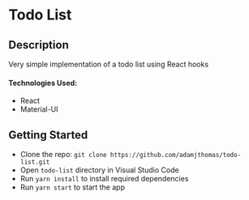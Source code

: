 # Todo List

## Description
Very simple implementation of a todo list using React hooks

#### Technologies Used:
- React
- Material-UI

## Getting Started
- Clone the repo: `git clone https://github.com/adamjthomas/todo-list.git`
- Open `todo-list` directory in Visual Studio Code
- Run `yarn install` to install required dependencies
- Run `yarn start` to start the app

